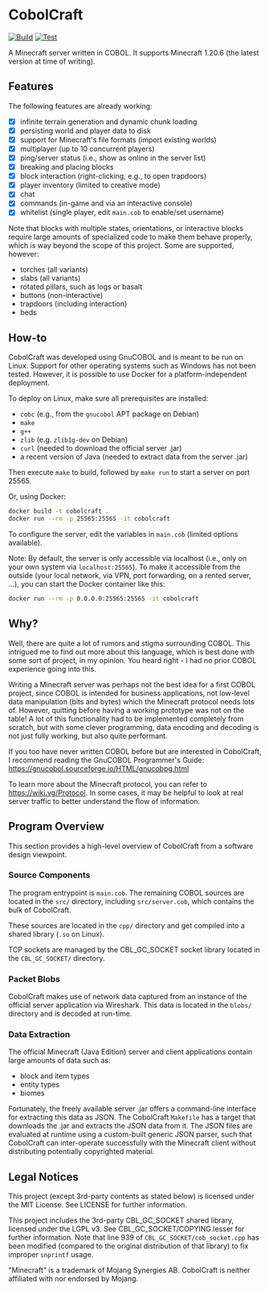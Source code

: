 # CobolCraft

[![Build](https://github.com/meyfa/CobolCraft/actions/workflows/build.yml/badge.svg)](https://github.com/meyfa/CobolCraft/actions/workflows/build.yml)
[![Test](https://github.com/meyfa/CobolCraft/actions/workflows/test.yml/badge.svg)](https://github.com/meyfa/CobolCraft/actions/workflows/test.yml)

A Minecraft server written in COBOL. It supports Minecraft 1.20.6 (the latest version at time of writing).

## Features

The following features are already working:

- [X] infinite terrain generation and dynamic chunk loading
- [X] persisting world and player data to disk
- [X] support for Minecraft's file formats (import existing worlds)
- [X] multiplayer (up to 10 concurrent players)
- [X] ping/server status (i.e., show as online in the server list)
- [X] breaking and placing blocks
- [X] block interaction (right-clicking, e.g., to open trapdoors)
- [X] player inventory (limited to creative mode)
- [X] chat
- [X] commands (in-game and via an interactive console)
- [X] whitelist (single player, edit `main.cob` to enable/set username)

Note that blocks with multiple states, orientations, or interactive blocks require large amounts of specialized code
to make them behave properly, which is way beyond the scope of this project.
Some are supported, however:

- torches (all variants)
- slabs (all variants)
- rotated pillars, such as logs or basalt
- buttons (non-interactive)
- trapdoors (including interaction)
- beds

## How-to

CobolCraft was developed using GnuCOBOL and is meant to be run on Linux.
Support for other operating systems such as Windows has not been tested.
However, it is possible to use Docker for a platform-independent deployment.

To deploy on Linux, make sure all prerequisites are installed:

* `cobc` (e.g., from the `gnucobol` APT package on Debian)
* `make`
* `g++`
* `zlib` (e.g. `zlib1g-dev` on Debian)
* `curl` (needed to download the official server .jar)
* a recent version of Java (needed to extract data from the server .jar)

Then execute `make` to build, followed by `make run` to start a server on port 25565.

Or, using Docker:

```sh
docker build -t cobolcraft .
docker run --rm -p 25565:25565 -it cobolcraft
```

To configure the server, edit the variables in `main.cob` (limited options available).

Note: By default, the server is only accessible via localhost (i.e., only on your own system via `localhost:25565`).
To make it accessible from the outside (your local network, via VPN, port forwarding, on a rented server, ...), you
can start the Docker container like this:

```sh
docker run --rm -p 0.0.0.0:25565:25565 -it cobolcraft
```

## Why?

Well, there are quite a lot of rumors and stigma surrounding COBOL.
This intrigued me to find out more about this language, which is best done with some sort of project, in my opinion.
You heard right - I had no prior COBOL experience going into this.

Writing a Minecraft server was perhaps not the best idea for a first COBOL project, since COBOL is intended for
business applications, not low-level data manipulation (bits and bytes) which the Minecraft protocol needs lots of.
However, quitting before having a working prototype was not on the table! A lot of this functionality had to be
implemented completely from scratch, but with some clever programming, data encoding and decoding is not just fully
working, but also quite performant.

If you too have never written COBOL before but are interested in CobolCraft, I recommend reading the GnuCOBOL
Programmer's Guide:
https://gnucobol.sourceforge.io/HTML/gnucobpg.html

To learn more about the Minecraft protocol, you can refer to https://wiki.vg/Protocol.
In some cases, it may be helpful to look at real server traffic to better understand the flow of information.

## Program Overview

This section provides a high-level overview of CobolCraft from a software design viewpoint.

### Source Components

The program entrypoint is `main.cob`.
The remaining COBOL sources are located in the `src/` directory, including `src/server.cob`, which contains the bulk
of CobolCraft.

These sources are located in the `cpp/` directory and get compiled into a shared library (`.so` on Linux).

TCP sockets are managed by the CBL_GC_SOCKET socket library located in the `CBL_GC_SOCKET/` directory.

### Packet Blobs

CobolCraft makes use of network data captured from an instance of the official server application via Wireshark.
This data is located in the `blobs/` directory and is decoded at run-time.

### Data Extraction

The official Minecraft (Java Edition) server and client applications contain large amounts of data such as:

* block and item types
* entity types
* biomes

Fortunately, the freely available server .jar offers a command-line interface for extracting this data as JSON.
The CobolCraft `Makefile` has a target that downloads the .jar and extracts the JSON data from it.
The JSON files are evaluated at runtime using a custom-built generic JSON parser, such that CobolCraft can
inter-operate successfully with the Minecraft client without distributing potentially copyrighted material.

## Legal Notices

This project (except 3rd-party contents as stated below) is licensed under the MIT License.
See LICENSE for further information.

This project includes the 3rd-party CBL_GC_SOCKET shared library, licensed under the LGPL v3.
See CBL_GC_SOCKET/COPYING.lesser for further information.
Note that line 939 of `CBL_GC_SOCKET/cob_socket.cpp` has been modified (compared to the original distribution of that
library) to fix improper `snprintf` usage.

"Minecraft" is a trademark of Mojang Synergies AB.
CobolCraft is neither affiliated with nor endorsed by Mojang.
